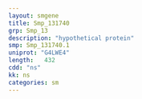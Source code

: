 ```yaml
---
layout: smgene
title: Smp_131740
grp: Smp_13
description: "hypothetical protein"
smp: Smp_131740.1
uniprot: "G4LWE4"
length:   432
cdd: "ns"
kk: ns
categories: sm
---
```

